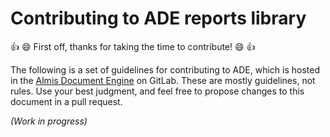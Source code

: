 # Contributing to ADE reports library

:+1: :smile: First off, thanks for taking the time to contribute! :smile: :+1:

The following is a set of guidelines for contributing to ADE,
which is hosted in the [Almis Document Engine](https://gitlab.com/awe-team/ade) on GitLab.
These are mostly guidelines, not rules. Use your best judgment, and feel free to propose changes to
this document in a pull request.

*(Work in progress)*